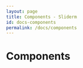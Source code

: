 ```yaml
---
layout: page
title: Components - Sliderm
id: docs-components
permalink: /docs/components
---
```


# Components



